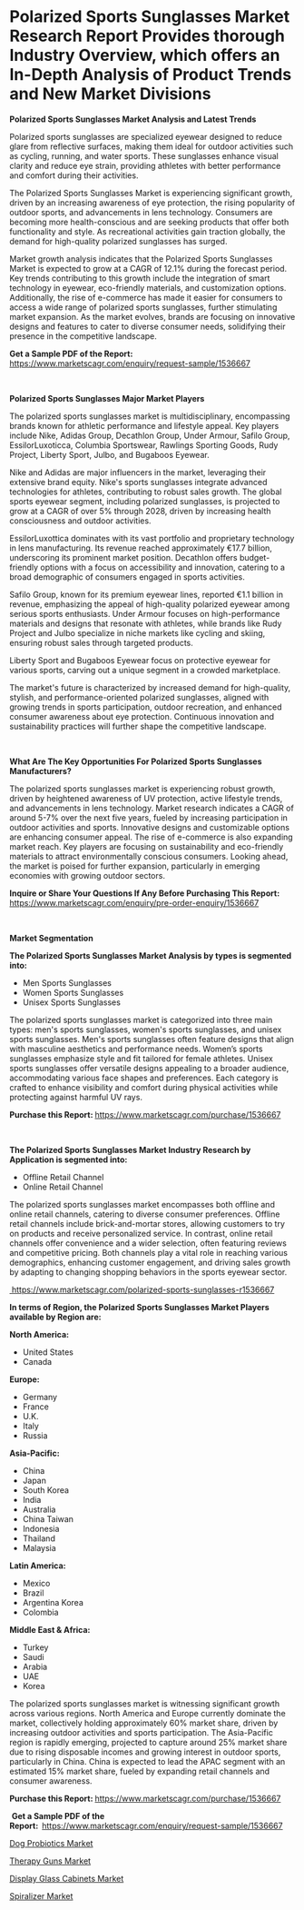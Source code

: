 <p><h1>Polarized Sports Sunglasses Market Research Report Provides thorough Industry Overview, which offers an In-Depth Analysis of Product Trends and New Market Divisions</h1></p><p><strong>Polarized Sports Sunglasses Market Analysis and Latest Trends</strong></p>
<p><p>Polarized sports sunglasses are specialized eyewear designed to reduce glare from reflective surfaces, making them ideal for outdoor activities such as cycling, running, and water sports. These sunglasses enhance visual clarity and reduce eye strain, providing athletes with better performance and comfort during their activities.</p><p>The Polarized Sports Sunglasses Market is experiencing significant growth, driven by an increasing awareness of eye protection, the rising popularity of outdoor sports, and advancements in lens technology. Consumers are becoming more health-conscious and are seeking products that offer both functionality and style. As recreational activities gain traction globally, the demand for high-quality polarized sunglasses has surged.</p><p>Market growth analysis indicates that the Polarized Sports Sunglasses Market is expected to grow at a CAGR of 12.1% during the forecast period. Key trends contributing to this growth include the integration of smart technology in eyewear, eco-friendly materials, and customization options. Additionally, the rise of e-commerce has made it easier for consumers to access a wide range of polarized sports sunglasses, further stimulating market expansion. As the market evolves, brands are focusing on innovative designs and features to cater to diverse consumer needs, solidifying their presence in the competitive landscape.</p></p>
<p><strong>Get a Sample PDF of the Report:&nbsp;</strong> <a href="https://www.marketscagr.com/enquiry/request-sample/1536667?utm_campaign=2010&utm_medium=2&utm_source=Github&utm_content=ia&utm_term=05042025&utm_id=polarized-sports-sunglasses">https://www.marketscagr.com/enquiry/request-sample/1536667</a></p>
<p>&nbsp;</p>
<p><strong>Polarized Sports Sunglasses Major Market Players</strong></p>
<p><p>The polarized sports sunglasses market is multidisciplinary, encompassing brands known for athletic performance and lifestyle appeal. Key players include Nike, Adidas Group, Decathlon Group, Under Armour, Safilo Group, EssilorLuxoticca, Columbia Sportswear, Rawlings Sporting Goods, Rudy Project, Liberty Sport, Julbo, and Bugaboos Eyewear. </p><p>Nike and Adidas are major influencers in the market, leveraging their extensive brand equity. Nike's sports sunglasses integrate advanced technologies for athletes, contributing to robust sales growth. The global sports eyewear segment, including polarized sunglasses, is projected to grow at a CAGR of over 5% through 2028, driven by increasing health consciousness and outdoor activities. </p><p>EssilorLuxottica dominates with its vast portfolio and proprietary technology in lens manufacturing. Its revenue reached approximately €17.7 billion, underscoring its prominent market position. Decathlon offers budget-friendly options with a focus on accessibility and innovation, catering to a broad demographic of consumers engaged in sports activities.</p><p>Safilo Group, known for its premium eyewear lines, reported €1.1 billion in revenue, emphasizing the appeal of high-quality polarized eyewear among serious sports enthusiasts. Under Armour focuses on high-performance materials and designs that resonate with athletes, while brands like Rudy Project and Julbo specialize in niche markets like cycling and skiing, ensuring robust sales through targeted products.</p><p>Liberty Sport and Bugaboos Eyewear focus on protective eyewear for various sports, carving out a unique segment in a crowded marketplace. </p><p>The market's future is characterized by increased demand for high-quality, stylish, and performance-oriented polarized sunglasses, aligned with growing trends in sports participation, outdoor recreation, and enhanced consumer awareness about eye protection. Continuous innovation and sustainability practices will further shape the competitive landscape.</p></p>
<p>&nbsp;</p>
<p><strong>What Are The Key Opportunities For Polarized Sports Sunglasses Manufacturers?</strong></p>
<p><p>The polarized sports sunglasses market is experiencing robust growth, driven by heightened awareness of UV protection, active lifestyle trends, and advancements in lens technology. Market research indicates a CAGR of around 5-7% over the next five years, fueled by increasing participation in outdoor activities and sports. Innovative designs and customizable options are enhancing consumer appeal. The rise of e-commerce is also expanding market reach. Key players are focusing on sustainability and eco-friendly materials to attract environmentally conscious consumers. Looking ahead, the market is poised for further expansion, particularly in emerging economies with growing outdoor sectors.</p></p>
<p><strong>Inquire or Share Your Questions If Any Before Purchasing This Report:</strong> <a href="https://www.marketscagr.com/enquiry/pre-order-enquiry/1536667?utm_campaign=2010&utm_medium=2&utm_source=Github&utm_content=ia&utm_term=05042025&utm_id=polarized-sports-sunglasses">https://www.marketscagr.com/enquiry/pre-order-enquiry/1536667</a></p>
<p>&nbsp;</p>
<p><strong>Market Segmentation</strong></p>
<p><strong>The Polarized Sports Sunglasses Market Analysis by types is segmented into:</strong></p>
<p><ul><li>Men Sports Sunglasses</li><li>Women Sports Sunglasses</li><li>Unisex Sports Sunglasses</li></ul></p>
<p><p>The polarized sports sunglasses market is categorized into three main types: men's sports sunglasses, women's sports sunglasses, and unisex sports sunglasses. Men's sports sunglasses often feature designs that align with masculine aesthetics and performance needs. Women’s sports sunglasses emphasize style and fit tailored for female athletes. Unisex sports sunglasses offer versatile designs appealing to a broader audience, accommodating various face shapes and preferences. Each category is crafted to enhance visibility and comfort during physical activities while protecting against harmful UV rays.</p></p>
<p><strong>Purchase this Report:&nbsp;</strong><a href="https://www.marketscagr.com/purchase/1536667?utm_campaign=2010&utm_medium=2&utm_source=Github&utm_content=ia&utm_term=05042025&utm_id=polarized-sports-sunglasses">https://www.marketscagr.com/purchase/1536667</a></p>
<p>&nbsp;</p>
<p><strong>The Polarized Sports Sunglasses Market Industry Research by Application is segmented into:</strong></p>
<p><ul><li>Offline Retail Channel</li><li>Online Retail Channel</li></ul></p>
<p><p>The polarized sports sunglasses market encompasses both offline and online retail channels, catering to diverse consumer preferences. Offline retail channels include brick-and-mortar stores, allowing customers to try on products and receive personalized service. In contrast, online retail channels offer convenience and a wider selection, often featuring reviews and competitive pricing. Both channels play a vital role in reaching various demographics, enhancing customer engagement, and driving sales growth by adapting to changing shopping behaviors in the sports eyewear sector.</p></p>
<p><a href="https://www.marketscagr.com/polarized-sports-sunglasses-r1536667?utm_campaign=2010&utm_medium=2&utm_source=Github&utm_content=ia&utm_term=05042025&utm_id=polarized-sports-sunglasses">&nbsp;https://www.marketscagr.com/polarized-sports-sunglasses-r1536667</a></p>
<p><strong>In terms of Region, the Polarized Sports Sunglasses Market Players available by Region are:</strong></p>
<p>
    <p> <strong> North America: </strong>
        <ul>
            <li>United States</li>
            <li>Canada</li>
        </ul>
        </p> 
    <p> <strong> Europe: </strong>
        <ul>
            <li>Germany</li>
            <li>France</li>
            <li>U.K.</li>
            <li>Italy</li>
            <li>Russia</li>
        </ul>
        </p> 
    <p> <strong> Asia-Pacific: </strong>
        <ul>
            <li>China</li>
            <li>Japan</li>
            <li>South Korea</li>
            <li>India</li>
            <li>Australia</li>
            <li>China Taiwan</li>
            <li>Indonesia</li>
            <li>Thailand</li>
            <li>Malaysia</li>
        </ul>
        </p> 
    <p> <strong> Latin America: </strong>
        <ul>
            <li>Mexico</li>
            <li>Brazil</li>
            <li>Argentina Korea</li>
            <li>Colombia</li>
        </ul>
        </p> 
    <p> <strong> Middle East & Africa: </strong>
        <ul>
            <li>Turkey</li>
            <li>Saudi</li>
            <li>Arabia</li>
            <li>UAE</li>
            <li>Korea</li>
        </ul>
    </p>
    </p>
<p><p>The polarized sports sunglasses market is witnessing significant growth across various regions. North America and Europe currently dominate the market, collectively holding approximately 60% market share, driven by increasing outdoor activities and sports participation. The Asia-Pacific region is rapidly emerging, projected to capture around 25% market share due to rising disposable incomes and growing interest in outdoor sports, particularly in China. China is expected to lead the APAC segment with an estimated 15% market share, fueled by expanding retail channels and consumer awareness.</p></p>
<p><strong>Purchase this Report: </strong><a href="https://www.marketscagr.com/purchase/1536667?utm_campaign=2010&utm_medium=2&utm_source=Github&utm_content=ia&utm_term=05042025&utm_id=polarized-sports-sunglasses">https://www.marketscagr.com/purchase/1536667</a></p>
<p>&nbsp;<strong>Get a Sample PDF of the Report:&nbsp;&nbsp;</strong><a href="https://www.marketscagr.com/enquiry/request-sample/1536667?utm_campaign=2010&utm_medium=2&utm_source=Github&utm_content=ia&utm_term=05042025&utm_id=polarized-sports-sunglasses">https://www.marketscagr.com/enquiry/request-sample/1536667</a></p>
<p><strong></strong></p>
<p><p><a href="https://github.com/BryceTownsendr/Market-Research-Report-List-7/blob/main/dog-probiotics-market.md?utm_campaign=2010&utm_medium=2&utm_source=Github&utm_content=ia&utm_term=05042025&utm_id=polarized-sports-sunglasses">Dog Probiotics Market</a></p><p><a href="https://github.com/beberjuban9a/Market-Research-Report-List-1/blob/main/therapy-guns-market.md?utm_campaign=2010&utm_medium=2&utm_source=Github&utm_content=ia&utm_term=05042025&utm_id=polarized-sports-sunglasses">Therapy Guns Market</a></p><p><a href="https://github.com/camacrokesw2/Market-Research-Report-List-1/blob/main/display-glass-cabinets-market.md?utm_campaign=2010&utm_medium=2&utm_source=Github&utm_content=ia&utm_term=05042025&utm_id=polarized-sports-sunglasses">Display Glass Cabinets Market</a></p><p><a href="https://github.com/mahnoor2003/Market-Research-Report-List-7/blob/main/spiralizer-market.md?utm_campaign=2010&utm_medium=2&utm_source=Github&utm_content=ia&utm_term=05042025&utm_id=polarized-sports-sunglasses">Spiralizer Market</a></p></p>